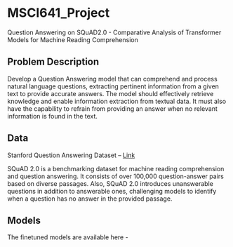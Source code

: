 # MSCI641_Project
Question Answering on SQuAD2.0 - Comparative Analysis of Transformer Models for Machine Reading Comprehension

## Problem Description
Develop a Question Answering model that can comprehend and process natural language questions, extracting pertinent information from a given text to provide accurate answers. The model should effectively retrieve knowledge and enable information extraction from textual data. It must also have the capability to refrain from providing an answer when no relevant information is found in the text.

## Data
Stanford Question Answering Dataset – [Link](https://rajpurkar.github.io/SQuAD-explorer/)

SQuAD 2.0 is a benchmarking dataset for machine reading comprehension and question answering. It consists of over 100,000 question-answer pairs based on diverse passages. Also, SQuAD 2.0 introduces unanswerable questions in addition to answerable ones, challenging models to identify when a question has no answer in the provided passage.

## Models
The finetuned models are available here - 

